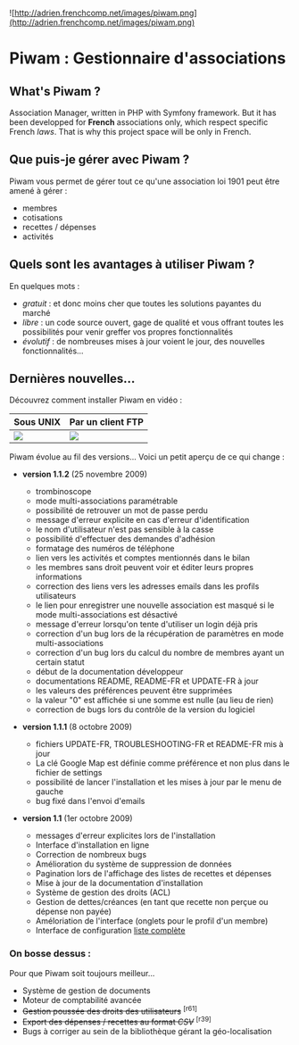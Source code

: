 ![http://adrien.frenchcomp.net/images/piwam.png](http://adrien.frenchcomp.net/images/piwam.png)

# Piwam : Gestionnaire d'associations #

## What's Piwam ? ##

Association Manager, written in PHP with Symfony framework. But it has been developped for **French** associations only, which respect specific French _laws_. That is why this project space will be only in French.

## Que puis-je gérer avec Piwam ? ##
Piwam vous permet de gérer tout ce qu'une association loi 1901 peut être amené à gérer :
  * membres
  * cotisations
  * recettes / dépenses
  * activités

## Quels sont les avantages à utiliser Piwam ? ##

En quelques mots :
  * _gratuit_ : et donc moins cher que toutes les solutions payantes du marché
  * _libre_ : un code source ouvert, gage de qualité et vous offrant toutes les possibilités pour venir greffer vos propres fonctionnalités
  * _évolutif_ : de nombreuses mises à jour voient le jour, des nouvelles fonctionnalités...

## Dernières nouvelles... ##

Découvrez comment installer Piwam en vidéo :

| Sous UNIX | Par un client FTP |
|:----------|:------------------|
|[![](http://ts.vimeo.com.s3.amazonaws.com/275/113/27511322_100.jpg)](http://www.vimeo.com/6856043) | [![](http://ts.vimeo.com.s3.amazonaws.com/345/237/34523750_100.jpg)](http://www.vimeo.com/7784965) |

Piwam évolue au fil des versions... Voici un petit aperçu de ce qui change :

  * **version 1.1.2** (25 novembre 2009)
    * trombinoscope
    * mode multi-associations paramétrable
    * possibilité de retrouver un mot de passe perdu
    * message d'erreur explicite en cas d'erreur d'identification
    * le nom d'utilisateur n'est pas sensible à la casse
    * possibilité d'effectuer des demandes d'adhésion
    * formatage des numéros de téléphone
    * lien vers les activités et comptes mentionnés dans le bilan
    * les membres sans droit peuvent voir et éditer leurs propres informations
    * correction des liens vers les adresses emails dans les profils utilisateurs
    * le lien pour enregistrer une nouvelle association est masqué si le mode multi-associations est désactivé
    * message d'erreur lorsqu'on tente d'utiliser un login déjà pris
    * correction d'un bug lors de la récupération de paramètres en mode multi-associations
    * correction d'un bug lors du calcul du nombre de membres ayant un certain statut
    * début de la documentation développeur
    * documentations README, README-FR et UPDATE-FR à jour
    * les valeurs des préférences peuvent être supprimées
    * la valeur "0" est affichée si une somme est nulle (au lieu de rien)
    * correction de bugs lors du contrôle de la version du logiciel

  * **version 1.1.1** (8 octobre 2009)
    * fichiers UPDATE-FR, TROUBLESHOOTING-FR et README-FR mis à jour
    * La clé Google Map est définie comme préférence et non plus dans le fichier de settings
    * possibilité de lancer l'installation et les mises à jour par le menu de gauche
    * bug fixé dans l'envoi d'emails

  * **version 1.1** (1er octobre 2009)
    * messages d'erreur explicites lors de l'installation
    * Interface d'installation en ligne
    * Correction de nombreux bugs
    * Amélioration du système de suppression de données
    * Pagination lors de l'affichage des listes de recettes et dépenses
    * Mise à jour de la documentation d'installation
    * Système de gestion des droits (ACL)
    * Gestion de dettes/créances (en tant que recette non perçue ou dépense non payée)
    * Améloriation de l'interface (onglets pour le profil d'un membre)
    * Interface de configuration
[liste complète](http://code.google.com/p/piwam/wiki/Changements)

### On bosse dessus : ###
Pour que Piwam soit toujours meilleur...
  * Système de gestion de documents
  * Moteur de comptabilité avancée
  * ~~Gestion poussée des droits des utilisateurs~~ <sup>[r61]</sup>
  * ~~Export des dépenses / recettes au format _CSV_~~ <sup>[r39]</sup>
  * Bugs à corriger au sein de la bibliothèque gérant la géo-localisation